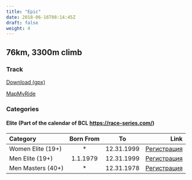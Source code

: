 ```yaml
---
title: "Epic"
date: 2018-06-16T08:14:45Z
draft: false
weight: 4
---
```


## 76km, 3300m climb
### Track  
[Download (gpx)](https://drive.google.com/open?id=174corZb-OmA-8nSKEjw_8PGl8BZM7Q04)

[MapMyRide](https://www.mapmyride.com/routes/view/2049206296)


### Categories

#### Elite (Part of the calendar of BCL https://race-series.com/)
Category         | Born From |      To   | Link
:-----------------|:---------:|:---------:|------------:
 Women Elite (19+)  |     *     | 12.31.1999| [Регистрация](http://www.veloclubmammut.com/murgash-epic-reg)
 Men Elite (19+)  | 1.1.1979  | 12.31.1999| [Регистрация](http://www.veloclubmammut.com/murgash-epic-reg)
 Men Masters  (40+)  |     *     | 12.31.1978| [Регистрация](http://www.veloclubmammut.com/murgash-epic-reg)

